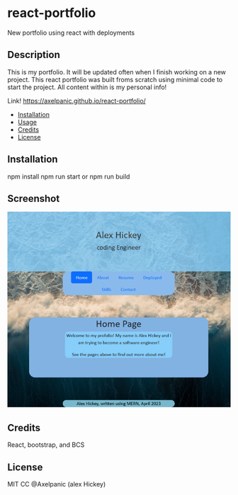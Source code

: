 # react-portfolio
New portfolio using react with deployments

## Description
This is my portfolio. It will be updated often when I finish working on a new project. This react portfolio was built froms scratch using minimal code to start the project. All content within is my personal info!

Link!
https://axelpanic.github.io/react-portfolio/

- [Installation](#installation)
- [Usage](#usage)
- [Credits](#credits)
- [License](#license)

## Installation

npm install
npm run start or npm run build

## Screenshot

![image](Screenshot.png)

## Credits

React, bootstrap, and BCS

## License
MIT CC @Axelpanic (alex Hickey)
